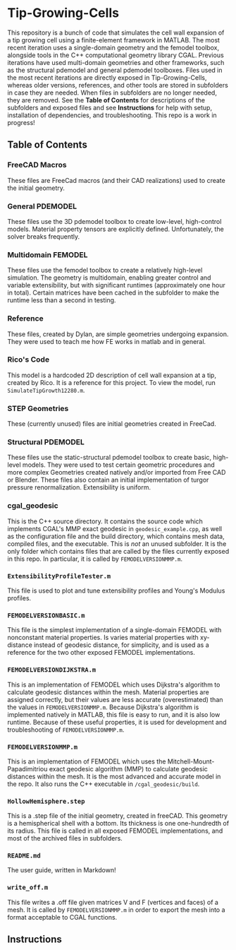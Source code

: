 # Tip-Growing-Cells
This repository is a bunch of code that simulates the cell wall expansion
of a tip growing cell using a finite-element framework in MATLAB. The most
recent iteration uses a single-domain geometry and the femodel toolbox,
alongside tools in the C++ computational geometry library CGAL. Previous
iterations have used multi-domain geometries and other frameworks, such as the
structural pdemodel and general pdemodel toolboxes. Files used in the most
recent iterations are directly exposed in Tip-Growing-Cells, whereas older
versions, references, and other tools are stored in subfolders in case they are
needed. When files in subfolders are no longer needed, they are removed. See the
**Table of Contents** for descriptions of the subfolders and exposed files and
see **Instructions** for help with setup, installation of dependencies, and 
troubleshooting. This repo is a work in progress!

## Table of Contents
### FreeCAD Macros
These files are FreeCad macros (and their CAD realizations) used to create the
initial geometry.

### General PDEMODEL
These files use the 3D pdemodel toolbox to create low-level, high-control
models. Material property tensors are explicitly defined. Unfortunately, the
solver breaks frequently.

### Multidomain FEMODEL
These files use the femodel toolbox to create a relatively high-level
simulation. The geometry is multidomain, enabling greater control and variable
extensibility, but with significant runtimes (approximately one hour in total).
Certain matrices have been cached in the subfolder to make the runtime less than
a second in testing.

### Reference
These files, created by Dylan, are simple geometries undergoing expansion. They
were used to teach me how FE works in matlab and in general.

### Rico's Code
This model is a hardcoded 2D description of cell wall expansion at a tip,
created by Rico. It is a reference for this project. To view the model, run
`SimulateTipGrowth12280.m`.

### STEP Geometries
These (currently unused) files are initial geometries created in FreeCad.

### Structural PDEMODEL
These files use the static-structural pdemodel toolbox to create basic,
high-level models. They were used to test certain geometric procedures and more
complex Geometries created natively and/or imported from Free CAD or Blender.
These files also contain an initial implementation of turgor pressure
renormalization. Extensibility is uniform.

### cgal_geodesic
This is the C++ source directory. It contains the source code which implements
CGAL's MMP exact geodesic in `geodesic_example.cpp`, as well as the configuration
file and the build directory, which contains mesh data, compiled files, and the
executable. This is *not* an unused subfolder. It is the only folder which
contains files that are called by the files currently exposed in this repo. In
particular, it is called by `FEMODELVERSIONMMP.m`.

### `ExtensibilityProfileTester.m`
This file is used to plot and tune extensibility profiles and Young's Modulus
profiles.

### `FEMODELVERSIONBASIC.m`
This file is the simplest implementation of a single-domain FEMODEL with
nonconstant material properties. Is varies material properties with xy-distance
instead of geodesic distance, for simplicity, and is used as a reference for
the two other exposed FEMODEL implementations.

### `FEMODELVERSIONDIJKSTRA.m`
This is an implementation of FEMODEL which uses Dijkstra's algorithm to
calculate geodesic distances within the mesh. Material properties are assigned
correctly, but their values are less accurate (overestimated) than the values
in `FEMODELVERSIONMMP.m`. Because Dijkstra's algorithm is implemented
natively in MATLAB, this file is easy to run, and it is also low runtime.
Because of these useful properties, it is used for development and
troubleshooting of `FEMODELVERSIONMMP.m`.

### `FEMODELVERSIONMMP.m`
This is an implementation of FEMODEL which uses the Mitchell-Mount-Papadimitriou
exact geodesic algorithm (MMP) to calculate geodesic distances within the mesh.
It is the most advanced and accurate model in the repo. It also runs the C++
executable in `/cgal_geodesic/build`.

### `HollowHemisphere.step`
This is a .step file of the initial geometry, created in freeCAD. This geometry
is a hemispherical shell with a bottom. Its thickness is one one-hundredth of
its radius. This file is called in all exposed FEMODEL implementations, and
most of the archived files in subfolders.

### `README.md`
The user guide, written in Markdown!

### `write_off.m`
This file writes a .off file given matrices V and F (vertices and faces) of a mesh.
It is called by `FEMODELVERSIONMMP.m` in order to export the mesh into a format
acceptable to CGAL functions.

## Instructions
